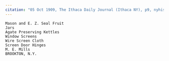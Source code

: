 ```yaml
---
citation: "05 Oct 1909, The Ithaca Daily Journal (Ithaca NY), p9, nyhistoricnewspapers.org."
---
```


    Mason and E. Z. Seal Fruit
    Jars
    Agate Preserving Kettles
    Window Screens
    Wire Screen Cloth
    Screen Door Hinges
    M. E. Mills
    BROOKTON, N.Y. 


